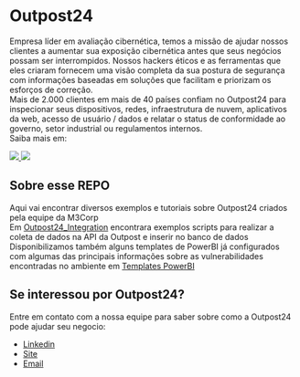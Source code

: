 # Outpost24
Empresa líder em avaliação cibernética, temos a missão de ajudar nossos clientes a aumentar sua exposição cibernética antes que seus negócios possam ser interrompidos. Nossos hackers éticos e as ferramentas que eles criaram fornecem uma visão completa da sua postura de segurança com informações baseadas em soluções que facilitam e priorizam os esforços de correção. </br>
Mais de 2.000 clientes em mais de 40 países confiam no Outpost24 para inspecionar seus dispositivos, redes, infraestrutura de nuvem, aplicativos da web, acesso de usuário / dados e relatar o status de conformidade ao governo, setor industrial ou regulamentos internos.</br>
Saiba mais em: </br>
<p align="left">
  <a href="https://www.instagram.com/outpost24/" alt="Instagram">
    <img src="https://img.shields.io/badge/Instagram-E4405F?style=for-the-badge&logo=instagram&logoColor=white&link=https://www.instagram.com/outpost24/"/>
  </a>
  <a href="https://www.linkedin.com/company/outpost24/" alt="Linkedin">
    <img src="https://img.shields.io/badge/LinkedIn-0077B5?style=for-the-badge&logo=linkedin&logoColor=white&link=https://www.linkedin.com/company/outpost24/"/>
  </a>
</p>

## Sobre esse REPO
Aqui vai encontrar diversos exemplos e tutoriais sobre Outpost24 criados pela equipe da M3Corp</br>
Em [Outpost24_Integration](https://github.com/M3Corp-Community/Outpost24/tree/main/outpost24_integration) encontrara exemplos scripts para realizar a coleta de dados na API da Outpost e inserir no banco de dados</br>
Disponibilizamos também alguns templates de PowerBI já configurados com algumas das principais informações sobre as vulnerabilidades encontradas no ambiente em [Templates PowerBI](https://github.com/M3Corp-Community/Outpost24/tree/main/Templates%20PowerBI) </br>

## Se interessou por Outpost24?
Entre em contato com a nossa equipe para saber sobre como a Outpost24 pode ajudar seu negocio:</br>
- [Linkedin](https://www.linkedin.com/company/m3corp/mycompany/)
- [Site](https://www.m3corp.com.br/contato/)
- [Email](mailto:prevendas@m3corp.com.br)
